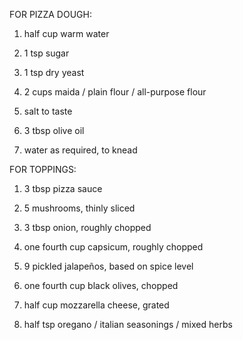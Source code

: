 FOR PIZZA DOUGH:

1. half cup warm water

2. 1 tsp sugar

3. 1 tsp dry yeast

4. 2 cups maida / plain flour / all-purpose flour

5. salt to taste

6. 3 tbsp olive oil

7. water as required, to knead 


FOR TOPPINGS:

1. 3 tbsp pizza sauce

2. 5 mushrooms, thinly sliced

3. 3 tbsp onion, roughly chopped

4. one fourth  cup capsicum, roughly chopped

5. 9 pickled jalapeños, based on spice level

6. one fourth cup black olives, chopped

7. half cup mozzarella cheese, grated

8. half tsp oregano / italian seasonings / mixed herbs